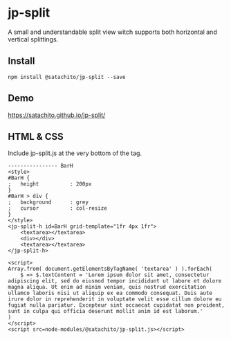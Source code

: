 # jp-split

A small and understandable split view witch supports both horizontal and vertical splittings.

## Install

```
npm install @satachito/jp-split --save
```

## Demo

https://satachito.github.io/jp-split/

## HTML & CSS

Include jp-split.js at the very bottom of the <body> tag.

```
---------------- BarH
<style>
#BarH {
;	height			: 200px
}
#BarH > div {
;	background		: grey
;	cursor			: col-resize
}
</style>
<jp-split-h id=BarH grid-template="1fr 4px 1fr">
	<textarea></textarea>
	<div></div>
	<textarea></textarea>
</jp-split-h>

<script>
Array.from( document.getElementsByTagName( 'textarea' ) ).forEach(
	$ => $.textContent = 'Lorem ipsum dolor sit amet, consectetur adipiscing elit, sed do eiusmod tempor incididunt ut labore et dolore magna aliqua. Ut enim ad minim veniam, quis nostrud exercitation ullamco laboris nisi ut aliquip ex ea commodo consequat. Duis aute irure dolor in reprehenderit in voluptate velit esse cillum dolore eu fugiat nulla pariatur. Excepteur sint occaecat cupidatat non proident, sunt in culpa qui officia deserunt mollit anim id est laborum.'
)
</script>
<script src=node-modules/@satachito/jp-split.js></script>
```

